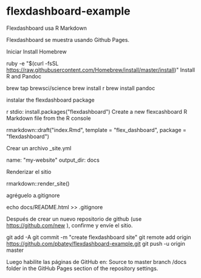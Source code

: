 # flexdashboard-example
Flexdashboard usa R Markdown 

Flexdashboard se muestra usando Github Pages.

Iniciar
Install Homebrew

ruby -e "$(curl -fsSL https://raw.githubusercontent.com/Homebrew/install/master/install)"
Install R and Pandoc

brew tap brewsci/science
brew install r
brew install pandoc


 instalar the flexdashboard package

r stdio:
install.packages("flexdashboard")
Create a new flexcashboard R Markdown file from the R console

rmarkdown::draft("index.Rmd", template = "flex_dashboard", package = "flexdashboard")

Crear un archivo  _site.yml

name: "my-website"
output_dir: docs


Renderizar el sitio

rmarkdown::render_site()



agréguelo a.gitignore

echo docs/README.html >> .gitignore


Después de crear un nuevo repositorio de github (use https://github.com/new ), confirme y envíe el sitio.

git add -A
git commit -m "create flexdashboard site"
git remote add origin https://github.com/pbatey/flexdashboard-example.git
git push -u origin master


Luego habilite las páginas de GitHub en:
Source to master branch /docs folder in the GitHub Pages section of the repository settings.

